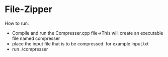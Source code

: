 # File-Zipper
How to run:
* Compile and run the Compresser.cpp file->This will create an executable file named compresser
* place the input file that is to be compressed. for example input.txt
* run ./compresser 
